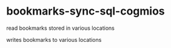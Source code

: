 # bookmarks-sync-sql-cogmios
read bookmarks stored in various locations

writes bookmarks to various locations
